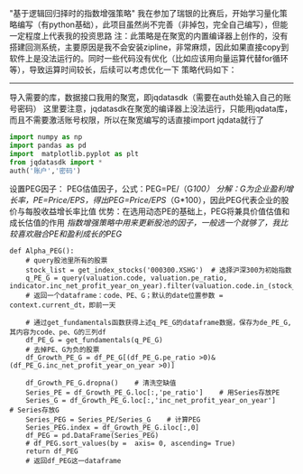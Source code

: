 "基于逻辑回归择时的指数增强策略"
我在参加了瑞银的比赛后，开始学习量化策略编写（有python基础），此项目虽然尚不完善（非掉包，完全自己编写），但能一定程度上代表我的投资思路
注：此策略是在聚宽的内置编译器上创作的，没有搭建回测系统，主要原因是我不会安装zipline，非常麻烦，因此如果直接copy到软件上是没法运行的。同时一些代码没有优化（比如应该用向量运算代替for循环等），导致运算时间较长，后续可以考虑优化一下
策略代码如下：
_____________________________________________________________________________________________________________________________________
导入需要的库，数据接口我用的聚宽，即jqdatasdk（需要在auth处输入自己的账号密码）
这里要注意，jqdatasdk在聚宽的编译器上没法运行，只能用jqdata库，而且不需要激活账号权限，所以在聚宽编写的话直接import jqdata就行了
```python
import numpy as np
import pandas as pd
import  matplotlib.pyplot as plt
from jqdatasdk import *
auth('账户','密码')
```
设置PEG因子：
PEG估值因子，公式：PEG=PE/（G*100）
分解：G为企业盈利增长率，PE=Price/EPS，得出PEG=Price/EPS*（G*100），因此PEG代表企业的股价与每股收益增长率比值
优势：在选用动态PE的基础上，PEG将兼具价值估值和成长估值的作用
*指数增强策略中用来更新股池的因子，一般选一个就够了，我比较喜欢融合PE和盈利成长的PEG*
```
def Alpha_PEG():
    # query股池里所有的股票
    stock_list = get_index_stocks('000300.XSHG')  # 选择沪深300为初始指数
    q_PE_G = query(valuation.code, valuation.pe_ratio, indicator.inc_net_profit_year_on_year).filter(valuation.code.in_(stock_list))
    # 返回一个dataframe：code、PE、G；默认的date位置参数 = context.current_dt，即前一天

    # 通过get_fundamentals函数获得上述q_PE_G的dataframe数据，保存为de_PE_G,其内容为code、pe、G的三列df
    df_PE_G = get_fundamentals(q_PE_G)
    # 去掉PE、G为负的股票
    df_Growth_PE_G = df_PE_G[(df_PE_G.pe_ratio >0)&(df_PE_G.inc_net_profit_year_on_year >0)]

    df_Growth_PE_G.dropna()    # 清洗空缺值
    Series_PE = df_Growth_PE_G.loc[:,'pe_ratio']    # 用Series存放PE
    Series_G = df_Growth_PE_G.loc[:,'inc_net_profit_year_on_year']    # Series存放G
    Series_PEG = Series_PE/Series_G    # 计算PEG
    Series_PEG.index = df_Growth_PE_G.iloc[:,0]
    df_PEG = pd.DataFrame(Series_PEG)
    # df_PEG.sort_values(by =  axis= 0, ascending= True)
    return df_PEG
    # 返回df_PEG这一dataframe
```
